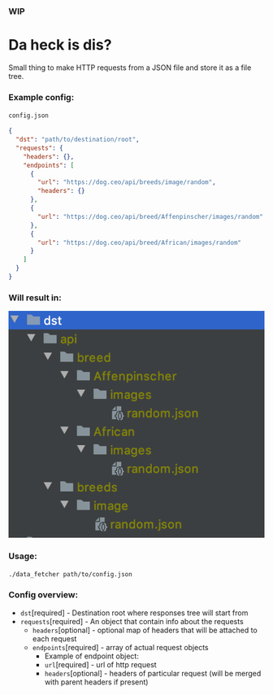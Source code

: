 ### WIP

# Da heck is dis?
Small thing to make HTTP requests from a JSON file and store it as a file tree.

### Example config:
```config.json```
```json
{
  "dst": "path/to/destination/root",
  "requests": {
    "headers": {},
    "endpoints": [
      {
        "url": "https://dog.ceo/api/breeds/image/random",
        "headers": {}
      },
      {
        "url": "https://dog.ceo/api/breed/Affenpinscher/images/random"
      },
      {
        "url": "https://dog.ceo/api/breed/African/images/random"
      }
    ]
  }
}
```

### Will result in:
![Example structure](sample/sample.png)

### Usage:
`./data_fetcher path/to/config.json`

### Config overview:
- `dst`[required] - Destination root where responses tree will start from
- `requests`[required] - An object that contain info about the requests
  - `headers`[optional] - optional map of headers that will be attached to each request
  - `endpoints`[required] - array of actual request objects
    - Example of endpoint object:
    - `url`[required] - url of http request
    - `headers`[optional] - headers of particular request (will be merged with parent headers if present)